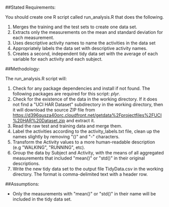 ##Stated Requirements:
 
You should create one R script called run_analysis.R that does the following. 

1. Merges the training and the test sets to create one data set.
1. Extracts only the measurements on the mean and standard deviation for each measurement. 
1. Uses descriptive activity names to name the activities in the data set
1. Appropriately labels the data set with descriptive activity names. 
1. Creates a second, independent tidy data set with the average of each variable for each activity and each subject.

##Methodology:

The run_analysis.R script will:

1. Check for any package dependencies and install if not found.  The following packages are required for this script: *plyr*.
2. Check for the existence of the data in the working directory.  If it does not find a "UCI HAR Dataset" subdirectory in the working directory, then it will download the source ZIP file from https://d396qusza40orc.cloudfront.net/getdata%2Fprojectfiles%2FUCI%20HAR%20Dataset.zip and extract it.
3. Read the raw test and training data and merge them.
4. Label the activities according to the activity_labels.txt file, clean up the names slightly by removing "()" and "-" characters.
5. Transform the Activity values to a more human-readable description (e.g "WALKING", "RUNNING", etc).
6. Group the data by Subject and Activity, with the means of all aggregated measurements that included "mean()" or "std()" in their original descriptions. 
7. Write the new tidy data set to the output file TidyData.csv in the working directory. The format is comma-delimited text with a header row.




##Assumptions:

- Only the measurements with "mean()" or "std()" in their name will be included in the tidy data set.




 